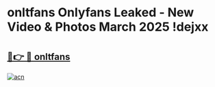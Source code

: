 # onltfans Onlyfans Leaked - New Video & Photos March 2025 !dejxx

# <h2><a href="https://sd8z1a.iuczelnia.edu.pl?title=onltfans&ref=dejxx">🔗👉 🔴 onltfans</a></h2>

[![acn](https://github.com/user-attachments/assets/0f9c940e-d8b0-45ae-aac7-cd30a18b3e1c)](https://sd8z1a.iuczelnia.edu.pl?title=onltfans&ref=dejxx)

